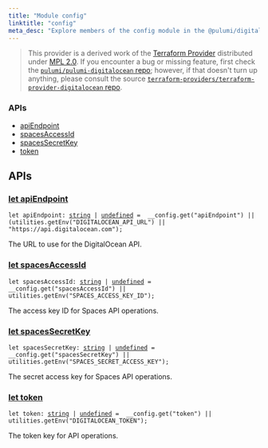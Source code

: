 ```yaml
---
title: "Module config"
linktitle: "config"
meta_desc: "Explore members of the config module in the @pulumi/digitalocean package."
---
```


<!-- WARNING: this page was generated by a tool. Do not edit it by hand. -->
<!-- To change it, please see https://github.com/pulumi/docs/tree/master/tools/tscdocgen. -->


> This provider is a derived work of the [Terraform Provider](https://github.com/terraform-providers/terraform-provider-digitalocean)
> distributed under [MPL 2.0](https://www.mozilla.org/en-US/MPL/2.0/). If you encounter a bug or missing feature,
> first check the [`pulumi/pulumi-digitalocean` repo](https://github.com/pulumi/pulumi-digitalocean/issues); however, if that doesn't turn up anything,
> please consult the source [`terraform-providers/terraform-provider-digitalocean` repo](https://github.com/terraform-providers/terraform-provider-digitalocean/issues).







<h3>APIs</h3>
<ul class="api">
    <li><a href="#apiEndpoint"><span class="symbol api"></span>apiEndpoint</a></li>
    <li><a href="#spacesAccessId"><span class="symbol api"></span>spacesAccessId</a></li>
    <li><a href="#spacesSecretKey"><span class="symbol api"></span>spacesSecretKey</a></li>
    <li><a href="#token"><span class="symbol api"></span>token</a></li>
</ul>




<h2 id="apis">APIs</h2>
<h3 class="pdoc-module-header" id="apiEndpoint" data-link-title="apiEndpoint">
    <a href="https://github.com/pulumi/pulumi-digitalocean/blob/e6c5397bcbfad931674943089f1799520d66bcfc/sdk/nodejs/config/vars.ts#L12">
        let <strong>apiEndpoint</strong>
    </a>
</h3>

<pre class="highlight"><code><span class='kd'>let</span> apiEndpoint: <span class='kd'><a href='https://developer.mozilla.org/en-US/docs/Web/JavaScript/Reference/Global_Objects/String'>string</a></span> | <span class='kd'><a href='https://developer.mozilla.org/en-US/docs/Web/JavaScript/Reference/Global_Objects/undefined'>undefined</a></span> = <span class='s2'> __config.get(&#34;apiEndpoint&#34;) || (utilities.getEnv(&#34;DIGITALOCEAN_API_URL&#34;) || &#34;https://api.digitalocean.com&#34;)</span>;</code></pre>

The URL to use for the DigitalOcean API.

<h3 class="pdoc-module-header" id="spacesAccessId" data-link-title="spacesAccessId">
    <a href="https://github.com/pulumi/pulumi-digitalocean/blob/e6c5397bcbfad931674943089f1799520d66bcfc/sdk/nodejs/config/vars.ts#L16">
        let <strong>spacesAccessId</strong>
    </a>
</h3>

<pre class="highlight"><code><span class='kd'>let</span> spacesAccessId: <span class='kd'><a href='https://developer.mozilla.org/en-US/docs/Web/JavaScript/Reference/Global_Objects/String'>string</a></span> | <span class='kd'><a href='https://developer.mozilla.org/en-US/docs/Web/JavaScript/Reference/Global_Objects/undefined'>undefined</a></span> = <span class='s2'> __config.get(&#34;spacesAccessId&#34;) || utilities.getEnv(&#34;SPACES_ACCESS_KEY_ID&#34;)</span>;</code></pre>

The access key ID for Spaces API operations.

<h3 class="pdoc-module-header" id="spacesSecretKey" data-link-title="spacesSecretKey">
    <a href="https://github.com/pulumi/pulumi-digitalocean/blob/e6c5397bcbfad931674943089f1799520d66bcfc/sdk/nodejs/config/vars.ts#L20">
        let <strong>spacesSecretKey</strong>
    </a>
</h3>

<pre class="highlight"><code><span class='kd'>let</span> spacesSecretKey: <span class='kd'><a href='https://developer.mozilla.org/en-US/docs/Web/JavaScript/Reference/Global_Objects/String'>string</a></span> | <span class='kd'><a href='https://developer.mozilla.org/en-US/docs/Web/JavaScript/Reference/Global_Objects/undefined'>undefined</a></span> = <span class='s2'> __config.get(&#34;spacesSecretKey&#34;) || utilities.getEnv(&#34;SPACES_SECRET_ACCESS_KEY&#34;)</span>;</code></pre>

The secret access key for Spaces API operations.

<h3 class="pdoc-module-header" id="token" data-link-title="token">
    <a href="https://github.com/pulumi/pulumi-digitalocean/blob/e6c5397bcbfad931674943089f1799520d66bcfc/sdk/nodejs/config/vars.ts#L24">
        let <strong>token</strong>
    </a>
</h3>

<pre class="highlight"><code><span class='kd'>let</span> token: <span class='kd'><a href='https://developer.mozilla.org/en-US/docs/Web/JavaScript/Reference/Global_Objects/String'>string</a></span> | <span class='kd'><a href='https://developer.mozilla.org/en-US/docs/Web/JavaScript/Reference/Global_Objects/undefined'>undefined</a></span> = <span class='s2'> __config.get(&#34;token&#34;) || utilities.getEnv(&#34;DIGITALOCEAN_TOKEN&#34;)</span>;</code></pre>

The token key for API operations.

